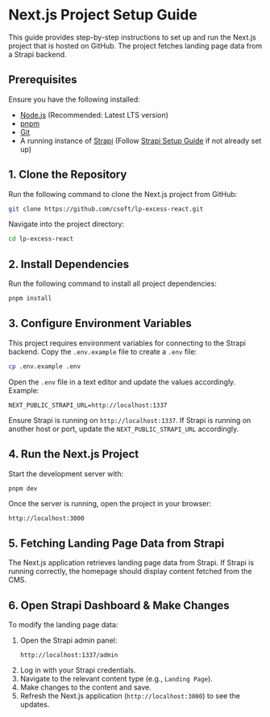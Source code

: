 # Next.js Project Setup Guide

This guide provides step-by-step instructions to set up and run the Next.js project that is hosted on GitHub. The project fetches landing page data from a Strapi backend.

## Prerequisites

Ensure you have the following installed:
- [Node.js](https://nodejs.org/) (Recommended: Latest LTS version)
- [pnpm](https://pnpm.io/installation)
- [Git](https://git-scm.com/)
- A running instance of [Strapi](https://strapi.io/) (Follow [Strapi Setup Guide](#) if not already set up)

## 1. Clone the Repository

Run the following command to clone the Next.js project from GitHub:

```sh
git clone https://github.com/csoft/lp-excess-react.git
```

Navigate into the project directory:

```sh
cd lp-excess-react
```

## 2. Install Dependencies

Run the following command to install all project dependencies:

```sh
pnpm install
```

## 3. Configure Environment Variables

This project requires environment variables for connecting to the Strapi backend. Copy the `.env.example` file to create a `.env` file:

```sh
cp .env.example .env
```

Open the `.env` file in a text editor and update the values accordingly. Example:

```env
NEXT_PUBLIC_STRAPI_URL=http://localhost:1337
```

Ensure Strapi is running on `http://localhost:1337`. If Strapi is running on another host or port, update the `NEXT_PUBLIC_STRAPI_URL` accordingly.

## 4. Run the Next.js Project

Start the development server with:

```sh
pnpm dev
```

Once the server is running, open the project in your browser:

```
http://localhost:3000
```

## 5. Fetching Landing Page Data from Strapi

The Next.js application retrieves landing page data from Strapi. If Strapi is running correctly, the homepage should display content fetched from the CMS.

## 6. Open Strapi Dashboard & Make Changes

To modify the landing page data:

1. Open the Strapi admin panel:
   ```
   http://localhost:1337/admin
   ```
2. Log in with your Strapi credentials.
3. Navigate to the relevant content type (e.g., `Landing Page`).
4. Make changes to the content and save.
5. Refresh the Next.js application (`http://localhost:3000`) to see the updates.
